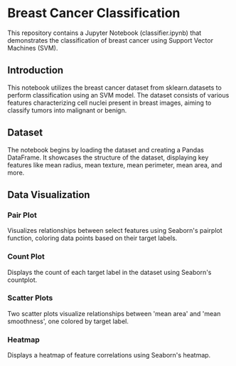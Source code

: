 # Breast Cancer Classification

This repository contains a Jupyter Notebook (classifier.ipynb) that demonstrates the classification of breast cancer using Support Vector Machines (SVM).

## Introduction
This notebook utilizes the breast cancer dataset from sklearn.datasets to perform classification using an SVM model. The dataset consists of various features characterizing cell nuclei present in breast images, aiming to classify tumors into malignant or benign.

## Dataset
The notebook begins by loading the dataset and creating a Pandas DataFrame. It showcases the structure of the dataset, displaying key features like mean radius, mean texture, mean perimeter, mean area, and more.

## Data Visualization
### Pair Plot
Visualizes relationships between select features using Seaborn's pairplot function, coloring data points based on their target labels.

### Count Plot
Displays the count of each target label in the dataset using Seaborn's countplot.

### Scatter Plots
Two scatter plots visualize relationships between 'mean area' and 'mean smoothness', one colored by target label.

### Heatmap
Displays a heatmap of feature correlations using Seaborn's heatmap.


